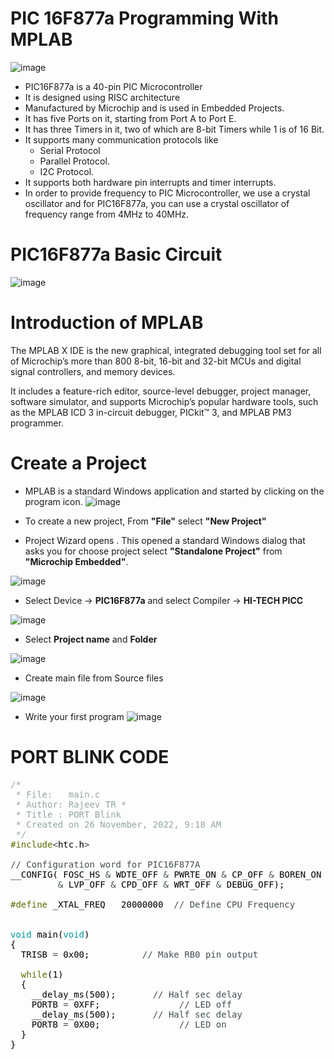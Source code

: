 # PIC 16F877a Programming With MPLAB

![image](https://user-images.githubusercontent.com/109785046/204069872-2eb31f14-fc11-44d2-9127-6b7e2b7368c2.png)
<br>

- PIC16F877a is a 40-pin PIC Microcontroller
- It is designed using RISC architecture
- Manufactured by Microchip and is used in Embedded Projects.
- It has five Ports on it, starting from Port A to Port E.
- It has three Timers in it, two of which are 8-bit Timers while 1 is of 16 Bit.
- It supports many communication protocols like
  - Serial Protocol
  - Parallel Protocol.
  - I2C Protocol.
- It supports both hardware pin interrupts and timer interrupts.
- In order to provide frequency to PIC Microcontroller, we use a crystal oscillator and for PIC16F877a, you can use a crystal oscillator of frequency range from 4MHz to 40MHz.


# PIC16F877a Basic Circuit

![image](https://user-images.githubusercontent.com/109785046/204070256-99fdc2cf-6c43-4fff-b0a2-9e997b2d2cf8.png)

# Introduction of MPLAB
The MPLAB X IDE is the new graphical, integrated debugging tool set for all of Microchip’s more than 800 8-bit, 16-bit and 32-bit MCUs and digital signal controllers, and memory devices.

It includes a feature-rich editor, source-level debugger, project manager, software simulator, and supports Microchip’s popular hardware tools, such as the MPLAB ICD 3 in-circuit debugger, PICkit™ 3, and MPLAB PM3 programmer.
#  Create a Project
- MPLAB is a standard Windows application and started by clicking on the program icon.
  ![image](https://user-images.githubusercontent.com/109785046/204070538-d8a2bb29-eedd-4a9c-8699-fc5fc0078213.png)

- To create a new project, From **"File"** select **"New Project"** 
- Project Wizard opens . This opened a standard Windows dialog that asks you for choose project select **"Standalone Project"** from **"Microchip Embedded"**.

![image](https://user-images.githubusercontent.com/109785046/204070653-80cf0b05-a138-41d7-bb8c-16e01bd046bc.png)

- Select Device -> **PIC16F877a** and select Compiler -> **HI-TECH PICC**

![image](https://user-images.githubusercontent.com/109785046/204071117-ed0d3b18-f057-4398-9a54-d040ed3a3fe0.png)

- Select **Project name** and **Folder**

![image](https://user-images.githubusercontent.com/109785046/204071268-cf5e9046-5878-467b-ac50-6604fd7ab3c4.png)

- Create main file from Source files

![image](https://user-images.githubusercontent.com/109785046/204071343-bb31847b-8527-495c-9b10-18017eef1ec1.png)

- Write your first program
![image](https://user-images.githubusercontent.com/109785046/204071455-40ae7806-96f6-4df1-9458-82b1f260c7e7.png)

#  PORT BLINK CODE

<pre>
<font color="#95a5a6">&#47;*</font>
<font color="#95a5a6"> * File: &nbsp;&nbsp;main.c</font>
<font color="#95a5a6"> * Author: Rajeev TR *</font>
<font color="#95a5a6"> * Title : PORT Blink</font>
<font color="#95a5a6"> * Created on 26 November, 2022, 9:18 AM</font>
<font color="#95a5a6"> *&#47;</font>
<font color="#5e6d03">#include</font><font color="#434f54">&lt;</font><font color="#000000">htc</font><font color="#434f54">.</font><font color="#000000">h</font><font color="#434f54">&gt;</font>

<font color="#434f54">&#47;&#47; Configuration word for PIC16F877A</font>
<font color="#000000">__CONFIG</font><font color="#000000">(</font> <font color="#000000">FOSC_HS</font> <font color="#434f54">&amp;</font> <font color="#000000">WDTE_OFF</font> <font color="#434f54">&amp;</font> <font color="#000000">PWRTE_ON</font> <font color="#434f54">&amp;</font> <font color="#000000">CP_OFF</font> <font color="#434f54">&amp;</font> <font color="#000000">BOREN_ON</font>
 &nbsp;&nbsp;&nbsp;&nbsp;&nbsp;&nbsp;&nbsp;&nbsp;<font color="#434f54">&amp;</font> <font color="#000000">LVP_OFF</font> <font color="#434f54">&amp;</font> <font color="#000000">CPD_OFF</font> <font color="#434f54">&amp;</font> <font color="#000000">WRT_OFF</font> <font color="#434f54">&amp;</font> <font color="#000000">DEBUG_OFF</font><font color="#000000">)</font><font color="#000000">;</font>

<font color="#5e6d03">#define</font> <font color="#000000">_XTAL_FREQ</font> &nbsp;&nbsp;<font color="#000000">20000000</font> &nbsp;<font color="#434f54">&#47;&#47; Define CPU Frequency</font>


<font color="#00979c">void</font> <font color="#000000">main</font><font color="#000000">(</font><font color="#00979c">void</font><font color="#000000">)</font>
<font color="#000000">{</font>
 &nbsp;<font color="#000000">TRISB</font> <font color="#434f54">=</font> <font color="#000000">0x00</font><font color="#000000">;</font> &nbsp;&nbsp;&nbsp;&nbsp;&nbsp;&nbsp;&nbsp;&nbsp;&nbsp;<font color="#434f54">&#47;&#47; Make RB0 pin output</font>
 &nbsp;
 &nbsp;<font color="#5e6d03">while</font><font color="#000000">(</font><font color="#000000">1</font><font color="#000000">)</font>
 &nbsp;<font color="#000000">{</font>
 &nbsp;&nbsp;&nbsp;<font color="#000000">__delay_ms</font><font color="#000000">(</font><font color="#000000">500</font><font color="#000000">)</font><font color="#000000">;</font> &nbsp;&nbsp;&nbsp;&nbsp;&nbsp;&nbsp;<font color="#434f54">&#47;&#47; Half sec delay</font>
 &nbsp;&nbsp;&nbsp;<font color="#000000">PORTB</font> <font color="#434f54">=</font> <font color="#000000">0XFF</font><font color="#000000">;</font> &nbsp;&nbsp;&nbsp;&nbsp;&nbsp;&nbsp;&nbsp;&nbsp;&nbsp;&nbsp;&nbsp;&nbsp;&nbsp;&nbsp;<font color="#434f54">&#47;&#47; LED off</font>
 &nbsp;&nbsp;&nbsp;<font color="#000000">__delay_ms</font><font color="#000000">(</font><font color="#000000">500</font><font color="#000000">)</font><font color="#000000">;</font> &nbsp;&nbsp;&nbsp;&nbsp;&nbsp;&nbsp;<font color="#434f54">&#47;&#47; Half sec delay</font>
 &nbsp;&nbsp;&nbsp;<font color="#000000">PORTB</font> <font color="#434f54">=</font> <font color="#000000">0X00</font><font color="#000000">;</font> &nbsp;&nbsp;&nbsp;&nbsp;&nbsp;&nbsp;&nbsp;&nbsp;&nbsp;&nbsp;&nbsp;&nbsp;&nbsp;&nbsp;<font color="#434f54">&#47;&#47; LED on</font>
 &nbsp;<font color="#000000">}</font>
<font color="#000000">}</font>

</pre>




